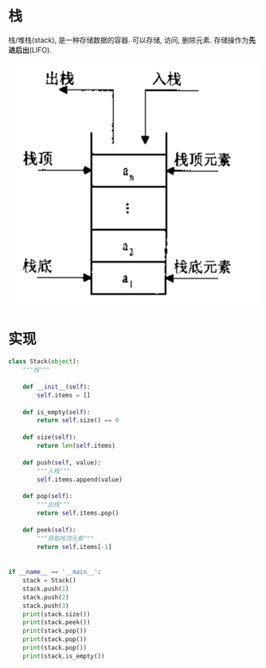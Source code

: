 # 栈

栈/堆栈(stack), 是一种存储数据的容器. 可以存储, 访问, 删除元素. 存储操作为**先进后出**(LIFO).

![img](.image/03-%E6%A0%88/%E6%A0%88.png)

# 实现

```python
class Stack(object):
    """栈"""

    def __init__(self):
        self.items = []

    def is_empty(self):
        return self.size() == 0

    def size(self):
        return len(self.items)

    def push(self, value):
        """入栈"""
        self.items.append(value)

    def pop(self):
        """出栈"""
        return self.items.pop()

    def peek(self):
        """获取栈顶元素"""
        return self.items[-1]


if __name__ == '__main__':
    stack = Stack()
    stack.push(1)
    stack.push(2)
    stack.push(3)
    print(stack.size())
    print(stack.peek())
    print(stack.pop())
    print(stack.pop())
    print(stack.pop())
    print(stack.is_empty())

```

